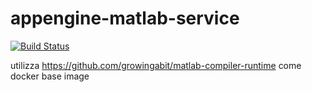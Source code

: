 # appengine-matlab-service

[![Build Status](https://travis-ci.org/growingabit/appengine-matlab-service.svg?branch=master)](https://travis-ci.org/growingabit/appengine-matlab-service)



utilizza https://github.com/growingabit/matlab-compiler-runtime  come docker base image 
